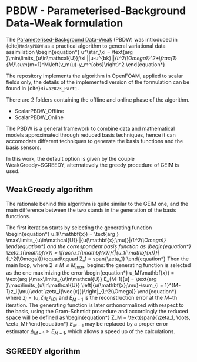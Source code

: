 # PBDW - Parameterised-Background Data-Weak formulation

The [Parameterised-Background Data-Weak](https://onlinelibrary.wiley.com/doi/10.1002/nme.4747) (PBDW) was introduced in {cite}`MadayPBDW` as a practical algorithm to general variational data assimilation 
\begin{equation*}
u^\star_\xi = \text{arg }\min\limits_{u\in\mathcal{U}}\;\xi ||u-u^{bk}||_{L^2(\Omega)}^2+\frac{1}{M}\sum_{m=1}^M\left(v_m(u)-y_m^{obs}\right)^2
\end{equation*}

The repository implements the algorithm in OpenFOAM, applied to scalar fields only, the details of the implemented version of the formulation can be found in {cite}`Riva2023_Part1`.

There are 2 folders containing the offline and online phase of the algorithm.

- ScalarPBDW_Offline
- ScalarPBDW_Online

The PBDW is a general framework to combine data and mathematical models approximated through reduced basis techniques, hence it can accomodate different techniques to generate the basis functions and the basis sensors.

In this work, the default option is given by the couple WeakGreedy+SGREEDY, alternatevely the greedy procedure of GEIM is used.

## WeakGreedy algorithm
The rationale behind this algorithm is quite similar to the GEIM one, and the main difference between the two stands in the generation of the basis functions. 

The first iteration starts by selecting the generating function
\begin{equation*}
    u_1(\mathbf{x}) = \text{arg } \max\limits_{u\in\mathcal{U}} \|{u(\mathbf{x};\mu)}\|_{L^2(\Omega)}
\end{equation*}
and the correspondent basis function as
\begin{equation*}
	\zeta_1(\mathbf{x}) = \frac{u_1(\mathbf{x})}{\|{u_1(\mathbf{x})}\|_{L^2(\Omega)}}\qquad\qquad Z_1 = span\{\zeta_1\}
\end{equation*}
Then the main loop, where $2\leq M \leq M_{max}$, begins: the generating function is selected as the one maximizing the error
\begin{equation*}
	u_M(\mathbf{x}) = \text{arg }\max\limits_{u\in\mathcal{U}} E_{M-1}[u] = \text{arg }\max\limits_{u\in\mathcal{U}} \left\|{u(\mathbf{x};\mu)-\sum_{i = 1}^{M-1}z_i(\mu)\cdot \zeta_i(\vec{x})}\right\|_{L^2(\Omega)}
\end{equation*}
where $z_i = \left(u, \zeta_i\right)_{L^2(\Omega)}$ and $E_{M-1}$ is the reconstruction error at the $M-$th iteration. The generating function is later orthonormalized with respect to the basis, using the Gram-Schmidt procedure and accordingly the reduced space will be defined as
\begin{equation*}
	Z_M = \text{span}\{\zeta_1, \dots, \zeta_M\}
\end{equation*}
$E_{M-1}$ may be replaced by a proper error estimator $\Delta_{M-1}\geq E_{M-1}$, which allows a speed up of the calculations. 
## SGREEDY algorithm